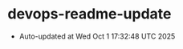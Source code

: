 # devops-readme-update
<!--START_SECTION:activity-->
- Auto-updated at Wed Oct  1 17:32:48 UTC 2025
<!--END_SECTION:activity-->
